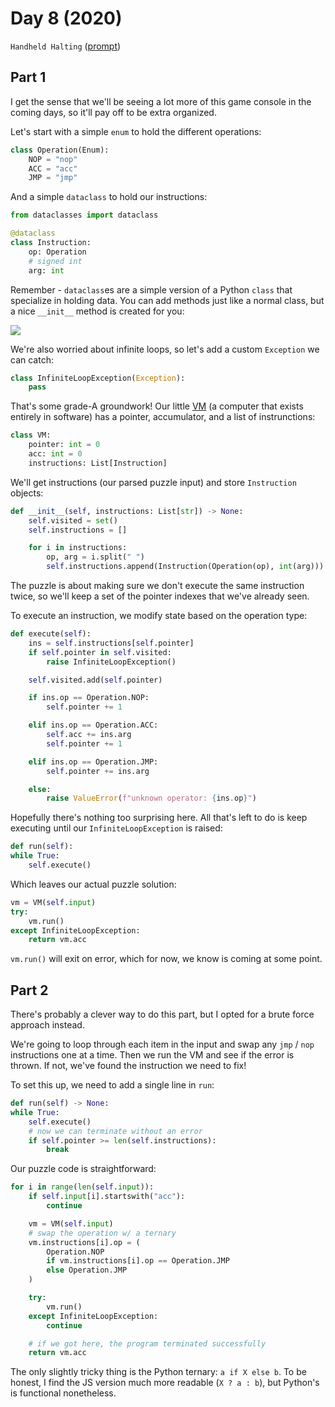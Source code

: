 # Day 8 (2020)

`Handheld Halting` ([prompt](https://adventofcode.com/2020/day/8))

## Part 1

I get the sense that we'll be seeing a lot more of this game console in the coming days, so it'll pay off to be extra organized.

Let's start with a simple `enum` to hold the different operations:

```py
class Operation(Enum):
    NOP = "nop"
    ACC = "acc"
    JMP = "jmp"
```

And a simple `dataclass` to hold our instructions:

```py
from dataclasses import dataclass

@dataclass
class Instruction:
    op: Operation
    # signed int
    arg: int
```

Remember - `dataclass`es are a simple version of a Python `class` that specialize in holding data. You can add methods just like a normal class, but a nice `__init__` method is created for you:

![](https://cdn.zappy.app/753a0dfbd3c48b27dd0b11543c299847.png)

We're also worried about infinite loops, so let's add a custom `Exception` we can catch:

```py
class InfiniteLoopException(Exception):
    pass
```

That's some grade-A groundwork! Our little [VM](https://en.wikipedia.org/wiki/Virtual_machine) (a computer that exists entirely in software) has a pointer, accumulator, and a list of instrunctions:

```py
class VM:
    pointer: int = 0
    acc: int = 0
    instructions: List[Instruction]
```

We'll get instructions (our parsed puzzle input) and store `Instruction` objects:

```py
def __init__(self, instructions: List[str]) -> None:
    self.visited = set()
    self.instructions = []

    for i in instructions:
        op, arg = i.split(" ")
        self.instructions.append(Instruction(Operation(op), int(arg)))
```

The puzzle is about making sure we don't execute the same instruction twice, so we'll keep a set of the pointer indexes that we've already seen.

To execute an instruction, we modify state based on the operation type:

```py
def execute(self):
    ins = self.instructions[self.pointer]
    if self.pointer in self.visited:
        raise InfiniteLoopException()

    self.visited.add(self.pointer)

    if ins.op == Operation.NOP:
        self.pointer += 1

    elif ins.op == Operation.ACC:
        self.acc += ins.arg
        self.pointer += 1

    elif ins.op == Operation.JMP:
        self.pointer += ins.arg

    else:
        raise ValueError(f"unknown operator: {ins.op}")
```

Hopefully there's nothing too surprising here. All that's left to do is keep executing until our `InfiniteLoopException` is raised:

```py
def run(self):
while True:
    self.execute()
```

Which leaves our actual puzzle solution:

```py
vm = VM(self.input)
try:
    vm.run()
except InfiniteLoopException:
    return vm.acc
```

`vm.run()` will exit on error, which for now, we know is coming at some point.

## Part 2

There's probably a clever way to do this part, but I opted for a brute force approach instead.

We're going to loop through each item in the input and swap any `jmp` / `nop` instructions one at a time. Then we run the VM and see if the error is thrown. If not, we've found the instruction we need to fix!

To set this up, we need to add a single line in `run`:

```py
def run(self) -> None:
while True:
    self.execute()
    # now we can terminate without an error
    if self.pointer >= len(self.instructions):
        break
```

Our puzzle code is straightforward:

```py
for i in range(len(self.input)):
    if self.input[i].startswith("acc"):
        continue

    vm = VM(self.input)
    # swap the operation w/ a ternary
    vm.instructions[i].op = (
        Operation.NOP
        if vm.instructions[i].op == Operation.JMP
        else Operation.JMP
    )

    try:
        vm.run()
    except InfiniteLoopException:
        continue

    # if we got here, the program terminated successfully
    return vm.acc
```

The only slightly tricky thing is the Python ternary: `a if X else b`. To be honest, I find the JS version much more readable (`X ? a : b`), but Python's is functional nonetheless.
